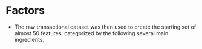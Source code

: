 # Factors
* The raw transactional dataset was then used to create the starting set of almost 50 features, categorized by the following several main ingredients.